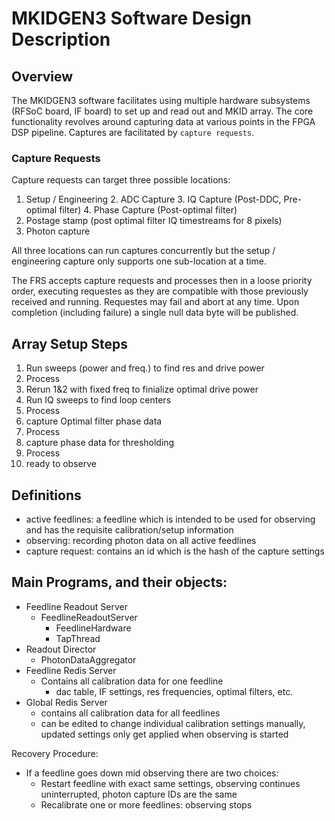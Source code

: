 # MKIDGEN3 Software Design Description

## Overview
The MKIDGEN3 software facilitates using multiple hardware subsystems (RFSoC board, IF board) to set up and read out and MKID array. 
The core functionality revolves around capturing data at various points in the FPGA DSP pipeline.
Captures are facilitated by `capture requests`.

### Capture Requests
Capture requests can target three possible locations:
1. Setup / Engineering
   2. ADC Capture
   3. IQ Capture (Post-DDC, Pre-optimal filter)
   4. Phase Capture (Post-optimal filter)
2. Postage stamp (post optimal filter IQ timestreams for 8 pixels)
3. Photon capture

All three locations can run captures concurrently but the setup / engineering capture only supports
one sub-location at a time.

The FRS accepts capture requests and processes then in a loose priority order, executing requestes as they are 
compatible with those previously received and running. Requestes may fail and abort at any time. Upon completion 
(including failure) a single null data byte will be published. 

## Array Setup Steps
1. Run sweeps (power and freq.) to find res and drive power
2. Process
3. Rerun 1&2 with fixed freq to finialize optimal drive power
4. Run IQ sweeps to find loop centers
5. Process
6. capture Optimal filter phase data
7. Process
8. capture phase data for thresholding
9. Process
10. ready to observe

## Definitions
- active feedlines: a feedline which is intended to be used for observing and has the requisite calibration/setup information
- observing: recording photon data on all active feedlines 
- capture request: contains an id which is the hash of the capture settings

## Main Programs, and their objects:
- Feedline Readout Server
  - FeedlineReadoutServer
    - FeedlineHardware
    - TapThread
- Readout Director
  - PhotonDataAggregator
- Feedline Redis Server
  - Contains all calibration data for one feedline
    - dac table, IF settings, res frequencies, optimal filters, etc.
- Global Redis Server
  - contains all calibration data for all feedlines
  - can be edited to change individual calibration settings manually, updated settings only get applied when observing is started



Recovery Procedure:
- If a feedline goes down mid observing there are two choices:
  - Restart feedline with exact same settings, observing continues uninterrupted, photon capture IDs are the same
  - Recalibrate one or more feedlines: observing stops 
